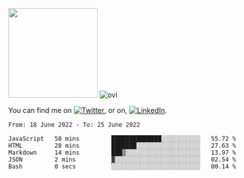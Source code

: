 <!-- ![visitors](https://visitor-badge.glitch.me/badge?page_id=page.id) -->

<img height="180em" src="https://github-readme-stats.vercel.app/api?username=alihernandez&show_icons=true&hide_border=true&&count_private=true&include_all_commits=true" />

<!-- Most Used Languages -->
<img src="https://github-readme-stats.vercel.app/api/top-langs?username=madushadhanushka&show_icons=true&locale=en&layout=compact&theme=chartreuse-dark" alt="ovi" />

<!-- Actual text -->

You can find me on [![Twitter][1.2]][1], or on, [![LinkedIn][2.2]][2].

<!-- Icons -->

[1.2]: http://i.imgur.com/wWzX9uB.png (twitter icon without padding)
[2.2]: https://raw.githubusercontent.com/MartinHeinz/MartinHeinz/master/linkedin-3-16.png (LinkedIn icon without padding)

<!-- Links to your social media accounts -->

[1]: https://twitter.com/phantomramen
[2]: https://www.linkedin.com/in/ali-hernandez-96b1b71a9/

<!--START_SECTION:waka-->

```text
From: 18 June 2022 - To: 25 June 2022

JavaScript   58 mins         ██████████████░░░░░░░░░░░   55.72 %
HTML         28 mins         ███████░░░░░░░░░░░░░░░░░░   27.63 %
Markdown     14 mins         ███▒░░░░░░░░░░░░░░░░░░░░░   13.97 %
JSON         2 mins          ▓░░░░░░░░░░░░░░░░░░░░░░░░   02.54 %
Bash         0 secs          ░░░░░░░░░░░░░░░░░░░░░░░░░   00.14 %
```

<!--END_SECTION:waka-->
